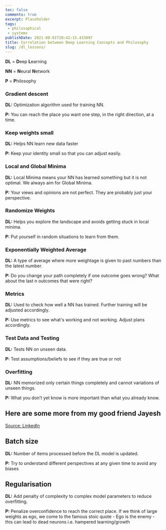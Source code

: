 ```yaml
---
toc: false
comments: true
excerpt: Placeholder 
tags:
 - philosophical
 - systems
publishDate: 2021-08-01T20:42:15.433097
title: Correlation between Deep Learning Concepts and Philosophy
slug: /dl_lessons/
---
```


**DL** = **D**eep **L**earning

**NN** = **N**eural **N**etwork

**P** = **P**hilosophy

### Gradient descent

**DL:** Optimization algorithm used for training NN.

**P:** You can reach the place you want one step, in the right direction, at a time.

### Keep weights small

**DL:** Helps NN learn new data faster

**P:** Keep your identity small so that you can adjust easily.

### Local and Global Minima

**DL:** Local Minima means your NN has learned something but it is not optimal. We always aim for Global Minima.

**P:** Your views and opinions are not perfect. They are probably just your perspective.

### Randomize Weights

**DL:** Helps you explore the landscape and avoids getting stuck in local minima.

**P:** Put yourself in random situations to learn from them.

### Exponentially Weighted Average

**DL:** A type of average where more weightage is given to past numbers than the latest number.

**P:** Do you change your path completely if one outcome goes wrong? What about the last n outcomes that were right?

### Metrics

**DL:** Used to check how well a NN has trained. Further training will be adjusted accordingly.

**P:** Use metrics to see what's working and not working. Adjust plans accordingly.

### Test Data and Testing

**DL:** Tests NN on unseen data.

**P:** Test assumptions/beliefs to see if they are true or not

### Overfitting

**DL:** NN memorized only certain things completely and cannot variations of unseen things.

**P:** What you don’t yet know is more important than what you already know.

## Here are some more from my good friend Jayesh

[Source: LinkedIn](https://www.linkedin.com/feed/update/urn:li:activity:7071342369823965184?commentUrn=urn%3Ali%3Acomment%3A%28activity%3A7071342369823965184%2C7071409727489867776%29&replyUrn=urn%3Ali%3Acomment%3A%28activity%3A7071342369823965184%2C7071533720150622208%29&dashCommentUrn=urn%3Ali%3Afsd_comment%3A%287071409727489867776%2Curn%3Ali%3Aactivity%3A7071342369823965184%29&dashReplyUrn=urn%3Ali%3Afsd_comment%3A%287071533720150622208%2Curn%3Ali%3Aactivity%3A7071342369823965184%29)

## Batch size

**DL:**  Number of items processed before the DL model is updated.

**P:** Try to understand different perspectives at any given time to avoid any biases

## Regularisation

**DL:** Add penalty of complexity to complex model parameters to reduce overfitting.

**P:** Penalize overconfidence to reach the correct place. If we think of large weights as ego, we come to the famous stoic quote - Ego is the enemy - this can lead to dead neurons i.e. hampered learning/growth
